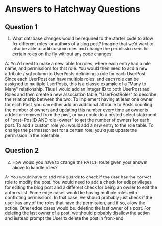 # Answers to Hatchway Questions

## Question 1
1. What database changes would be required to the starter code to allow for different roles for authors of a blog post? Imagine that we’d want to also be able to add custom roles and change the permission sets for certain roles on the fly without any code changes.


A: You'd need to make a new table for roles, where each entry had a role name, and permissions for that role. You would then need to add a new attribute / sql column to UserPosts
    definining a role for each UserPost. Since each UserPost can have multiple roles, and each role can be assigned to multiple UserPosts, this is a classic example of a "Many to Many" relationship. Thus I would add an integer ID to both UserPost and Roles and then create a new association table, "UserPostRoles" to describe the relationship between the two.
    To implement having at least one owner for each Post, you can either add an additional attribute to Posts counting the number of owners and
    updating this number every time an owner is added or removed from the post, or you could do a nested select statement of "post=PostID AND role=owner" to get the number of owners for each post.
    To add a custom role you would add a new entry to the role table. To change the permission set for a certain role, you'd just update the permission in the role table.

## Question 2
2. How would you have to change the PATCH route given your answer above to handle roles?


A: You would have to add role guards to check if the user has the correct role to modify the post. You would need to add a check for edit privileges for editing the blog post and a different check for being an owner to edit the authors list. Some edge cases would be having multiple roles with conflicting permissions. In that case, we should probably just check if the user has any of the roles that have the permission, and if so, allow the action.
    Other edge cases would be, deleting the last owner of a post. For deleting the last owner of a post, we should probably disallow the action and instead prompt the User to delete the post in front-end.
